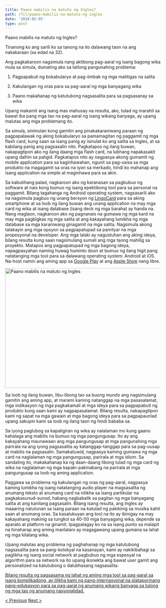 ```yaml
---
title: Paano mabilis na matuto ng Ingles?
path: /fil/paano-mabilis-na-matuto-ng-ingles
date: '2018-02-05'
type: post
---
```


Paano mabilis na matuto ng Ingles?

Tinanong ko ang sarili ko sa tanong na ito dalawang taon na ang nakakaraan (sa edad na 32).

Ang pagkakaroon nagsimula nang aktibong pag-aaral ng isang bagong wika mula sa simula, dumating ako sa tatlong pangunahing problema:

1. Pagpapabuti ng bokabularyo at pag-iimbak ng mga matitigas na salita

2. Kakulangan ng oras para sa pag-aaral ng mga banyagang wika

3. Paano makahanap ng katutubong nagsasalita para sa pagsasanay sa wika

Upang makamit ang isang mas mahusay na resulta, ako, tulad ng marahil sa bawat iba pang mga tao na pag-aaral ng isang wikang banyaga, ay upang malutas ang mga problemang ito.

Sa simula, sinimulan kong gamitin ang pinakakaraniwang paraan ng pagpapalawak ng aking bokabularyo sa pamamagitan ng paggamit ng mga flash card, kung saan sa isang panig ay isinulat ko ang salita sa Ingles, at sa kabilang panig ang pagsasalin nito. Pagkatapos ng ilang buwan, nakapagtipon ako ng ilang daang mga flash card, na lubhang napakasakit upang dalhin sa paligid. Pagkatapos nito ay nagpasya akong gumamit ng mobile application para sa kaginhawahan, ngunit sa pag-usisa sa mga produkto na magagamit sa oras na iyon sa merkado, hindi ko mahanap ang isang application na simple at maginhawa para sa akin.

Sa kabutihang palad, nagkaroon ako ng karanasan sa pagbubuo ng software at nais kong bumuo ng isang epektibong tool para sa personal na paggamit. Bilang tagahanga ng Android operating system, nagsasarili ako na nagsimula pagbuo ng unang bersyon ng <a href="https://fil.lingocard.com/#free-mobile-app" target="_blank" rel="noopener">LingoCard</a> para sa aking smartphone at sa loob ng ilang buwan ang unang application na may mga card ng wika at isang database (isang deck ng mga baraha) ay handa na. Nang maglaon, nagkaroon ako ng pagnanais na gumawa ng mga kard na may mga pagbigkas ng mga salita at ang kakayahang lumikha ng mga database sa mga karaniwang ginagamit na mga salita. Nagsimula akong talakayin ang mga opsyon sa pagpapatupad sa pamilyar na mga propesyonal na developer. Ang mga lalaki ay nagustuhan ang aking ideya, bilang resulta kung saan nagsimulang sumali ang mga taong mahilig sa proyekto. Matapos ang pagpapatupad ng mga bagong ideya, napagpasyahan naming huwag huminto doon at bumuo ng ilang higit pang natatanging mga tool para sa dalawang operating system: Android at iOS. Na-host namin ang aming app sa <a href="https://play.google.com/store/apps/details?id=com.lingocard.lingocard" target="_blank" rel="noopener">Google Play</a> at ang <a href="https://itunes.apple.com/us/app/lingocard/id1217076835?mt=8" target="_blank" rel="noopener">Apple Store</a> nang libre.

<img class="aligncenter wp-image-5587" src="../images/2018/01/LigoCard-App-small.png" alt="Paano mabilis na matuto ng Ingles" width="973" height="388" />

Sa loob ng ilang buwan, libu-libong tao sa buong mundo ang nagsimulang gamitin ang aming app, at marami kaming natanggap na mga pasasalamat, mga indikasyon ng mga pagkakamali at mga ideya para sa pagpapabuti ng produkto kung saan kami ay nagpapasalamat. Bilang resulta, nakapagtipon kami ng sapat na mga gawain at mga bagong ideya para sa pagpapaunlad upang sakupin kami sa loob ng ilang taon ng hindi bababa sa.

Sa iyong paglubog sa kapaligiran ng wika ay nalalaman mo kung gaano kahalaga ang mabilis na bumuo ng mga pangungusap. Ito ay ang kakayahang maunawaan ang mga pangungusap at mga pangunahing mga parirala na ang iyong pagsasalita ay katanggap-tanggap para sa pag-uusap at mabilis na pagsasalin. Samakatuwid, nagpasya kaming gumawa ng mga card na naglalaman ng mga pangungusap, parirala at mga idiom. Sa sandaling ito, makakahanap ka ng daan-daang libong tulad ng mga card ng wika na naglalaman ng mga kapaki-pakinabang na parirala at mga pangungusap sa loob ng aming application.

Paggawa sa problema ng kakulangan ng oras ng pag-aaral, nagpasya kaming lumikha ng isang natatanging audio player na magsasalita ng anumang teksto at anumang card na nilikha sa isang partikular na pagkakasunud-sunod, habang nagbabalik sa pagitan ng mga banyagang salita at ang kanilang pagsasalin. Bilang isang resulta, ang Ingles ay maaaring natutunan sa isang paraan na katulad ng pakikinig sa musika kahit saan at anumang oras. Sa kasalukuyan ang tool na ito ay ibinigay na may kakayahang makinig sa tungkol sa 40-50 mga banyagang wika, depende sa aparato at platform na ginamit. Ipagpalagay ko na sa isang punto sa malapit na hinaharap ang aming manlalaro ay magagawang upang gumana sa lahat ng mga kilalang wika.

Upang malutas ang problema ng paghahanap ng mga katutubong nagsasalita para sa pang-kolokyal na kasanayan, kami ay nakikibahagi sa paglikha ng isang social network at pagbubuo ng mga espesyal na algorithm para sa network na ito upang ikonekta ang bawat user gamit ang personalized na katutubong o dalubhasang nagsasalita.

<a href="https://lingocard.com?lang=fil" target="_blank" rel="noopener">Bilang resulta ng pagsasama ng lahat ng aming mga tool sa pag-aaral sa isang komplikadong, ay lilikha kami ng pang-internasyonal na platapormang pang-edukasyon para sa pag-aaral ng anumang wikang banyaga sa tulong ng mga tao ng anumang nasyonalidad.</a>

<a href="/fil/makahanap-ng-katutubong-nagsasalita-para-sa-kasanayan-sa-wika">< Previous</a> <a href="/fil/mga-card-ng-wika">Next ></a>